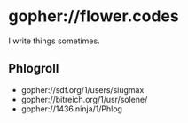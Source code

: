 # gopher://flower.codes

I write things sometimes.

## Phlogroll

- gopher://sdf.org/1/users/slugmax
- gopher://bitreich.org/1/usr/solene/
- gopher://1436.ninja/1/Phlog